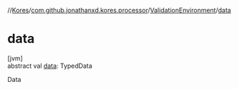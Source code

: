 //[Kores](../../../index.md)/[com.github.jonathanxd.kores.processor](../index.md)/[ValidationEnvironment](index.md)/[data](data.md)

# data

[jvm]\
abstract val [data](data.md): TypedData

Data

